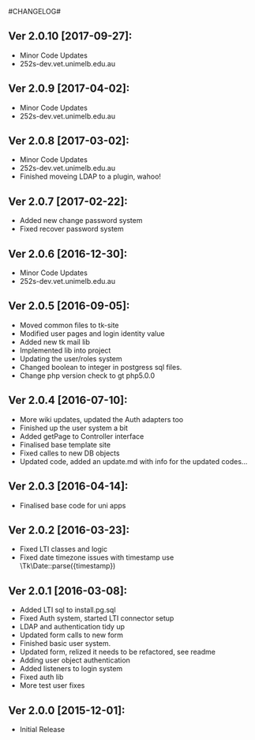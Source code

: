 #CHANGELOG#

Ver 2.0.10 [2017-09-27]:
-------------------------------
 - Minor Code Updates
 - 252s-dev.vet.unimelb.edu.au


Ver 2.0.9 [2017-04-02]:
-------------------------------
 - Minor Code Updates
 - 252s-dev.vet.unimelb.edu.au


Ver 2.0.8 [2017-03-02]:
-------------------------------
 - Minor Code Updates
 - 252s-dev.vet.unimelb.edu.au
 - Finished moveing LDAP to a plugin, wahoo!


Ver 2.0.7 [2017-02-22]:
-------------------------------
 - Added new change password system
 - Fixed recover password system


Ver 2.0.6 [2016-12-30]:
-------------------------------
 - Minor Code Updates
 - 252s-dev.vet.unimelb.edu.au


Ver 2.0.5 [2016-09-05]:
-------------------------------
 - Moved common files to tk-site
 - Modified user pages and login identity value
 - Added new tk mail lib
 - Implemented lib into project
 - Updating the user/roles system
 - Changed boolean to integer in postgress sql files.
 - Change php version check to gt php5.0.0


Ver 2.0.4 [2016-07-10]:
-------------------------------
 - More wiki updates, updated the Auth adapters too
 - Finished up the user system a bit
 - Added getPage to Controller interface
 - Finalised base template site
 - Fixed calles to new DB objects
 - Updated code, added an update.md with info for the updated codes...


Ver 2.0.3 [2016-04-14]:
-------------------------------
 - Finalised base code for uni apps


Ver 2.0.2 [2016-03-23]:
-------------------------------
 - Fixed LTI classes and logic
 - Fixed date timezone issues with timestamp use \Tk\Date::parse({timestamp})


Ver 2.0.1 [2016-03-08]:
-------------------------------
 - Added LTI sql to install.pg.sql
 - Fixed Auth system, started LTI connector setup
 - LDAP and authentication tidy up
 - Updated form calls to new form
 - Finished basic user system.
 - Updated form, relized it needs to be refactored, see readme
 - Adding user object authentication
 - Added listeners to login system
 - Fixed auth lib
 - More test user fixes


Ver 2.0.0 [2015-12-01]:
-------------------------------
 - Initial Release


